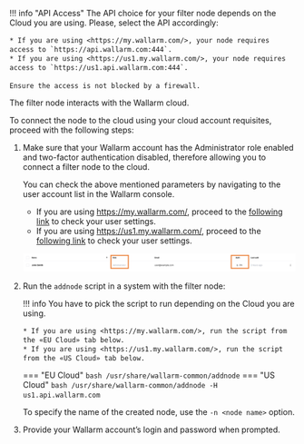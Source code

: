 [img-wl-console-users]:         ../images/check-users.png

[link-wl-console-us]:              https://us1.my.wallarm.com/
[link-wl-console-eu]:              https://my.wallarm.com/
[link-wl-console-users-us]:        https://us1.my.wallarm.com/settings/users
[link-wl-console-users-eu]:        https://my.wallarm.com/settings/users


!!! info "API Access"
    The API choice for your filter node depends on the Cloud you are using. Please, select the API accordingly:
    
    * If you are using <https://my.wallarm.com/>, your node requires access to `https://api.wallarm.com:444`.
    * If you are using <https://us1.my.wallarm.com/>, your node requires access to `https://us1.api.wallarm.com:444`.
    
    Ensure the access is not blocked by a firewall.

The filter node interacts with the Wallarm cloud. 

To connect the node to the cloud using your cloud account requisites, proceed with the following steps:

1.  Make sure that your Wallarm account has the Administrator role enabled and two-factor authentication disabled, therefore allowing you to connect a filter node to the cloud. 
     
    You can check the above mentioned parameters by navigating to the user account list in the Wallarm console.
    
    * If you are using <https://my.wallarm.com/>, proceed to the [following link][link-wl-console-users-eu] to check your user settings.
    * If you are using <https://us1.my.wallarm.com/>, proceed to the [following link][link-wl-console-users-us] to check your user settings.

    ![!User list in Wallarm console][img-wl-console-users]

2.  Run the `addnode` script in a system with the filter node:
    
    !!! info
        You have to pick the script to run depending on the Cloud you are using.
    
        * If you are using <https://my.wallarm.com/>, run the script from the «EU Cloud» tab below.
        * If you are using <https://us1.my.wallarm.com/>, run the script from the «US Cloud» tab below.
    
    === "EU Cloud"
        ``` bash
        /usr/share/wallarm-common/addnode
        ```
    === "US Cloud"
        ``` bash
        /usr/share/wallarm-common/addnode -H us1.api.wallarm.com
        ```
    
    To specify the name of the created node, use the `-n <node name>` option.

3.  Provide your Wallarm account’s login and password when prompted.
